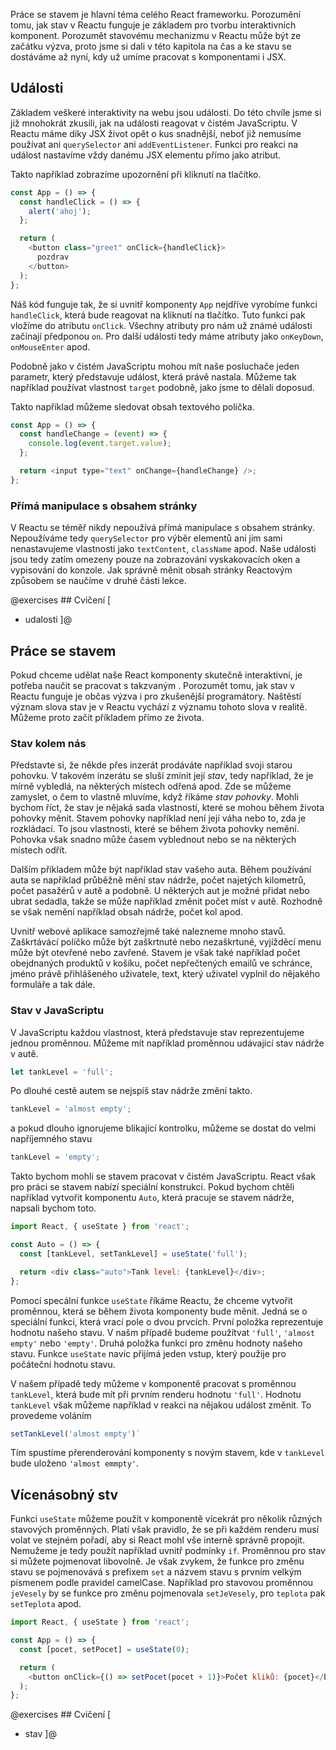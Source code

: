 Práce se stavem je hlavní téma celého React frameworku. Porozumění tomu, jak stav v Reactu funguje je základem pro tvorbu interaktivních komponent. Porozumět stavovému mechanizmu v Reactu může být ze začátku výzva, proto jsme si dali v této kapitola na čas a ke stavu se dostáváme až nyní, kdy už umíme pracovat s komponentami i JSX.

## Události

Základem veškeré interaktivity na webu jsou události. Do této chvíle jsme si již mnohokrát zkusili, jak na události reagovat v čistém JavaScriptu. V Reactu máme díky JSX život opět o kus snadnější, neboť již nemusíme používat ani `querySelector` ani `addEventListener`. Funkci pro reakci na událost nastavíme vždy danému JSX elementu přímo jako atribut.

Takto například zobrazíme upozornění při kliknutí na tlačítko.

```js
const App = () => {
  const handleClick = () => {
    alert('ahoj');
  };

  return (
    <button class="greet" onClick={handleClick}>
      pozdrav
    </button>
  );
};
```

Náš kód funguje tak, že si uvnitř komponenty `App` nejdříve vyrobíme funkci `handleClick`, která bude reagovat na kliknutí na tlačítko. Tuto funkci pak vložíme do atributu `onClick`. Všechny atributy pro nám už známé události začínají předponou `on`. Pro další události tedy máme atributy jako `onKeyDown`, `onMouseEnter` apod.

Podobně jako v čistém JavaScriptu mohou mít naše posluchače jeden parametr, který představuje událost, která právě nastala. Můžeme tak například používat vlastnost `target` podobně, jako jsme to dělali doposud.

Takto například můžeme sledovat obsah textového políčka.

```js
const App = () => {
  const handleChange = (event) => {
    console.log(event.target.value);
  };

  return <input type="text" onChange={handleChange} />;
};
```

### Přímá manipulace s obsahem stránky

V Reactu se téměř nikdy nepoužívá přímá manipulace s obsahem stránky. Nepoužíváme tedy `querySelector` pro výběr elementů ani jim sami nenastavujeme vlastnosti jako `textContent`, `className` apod. Naše události jsou tedy zatím omezeny pouze na zobrazování vyskakovacích oken a vypisování do konzole. Jak správně měnit obsah stránky Reactovým způsobem se naučíme v druhé části lekce.

@exercises ## Cvičení [

- udalosti
  ]@

## Práce se stavem

Pokud chceme udělat naše React komponenty skutečně interaktivní, je potřeba naučit se pracovat s takzvaným <term cs="stavem" en="state" />. Porozumět tomu, jak stav v Reactu funguje je občas výzva i pro zkušenější programátory. Naštěstí význam slova stav je v Reactu vychází z významu tohoto slova v realitě. Můžeme proto začít příkladem přímo ze života.

### Stav kolem nás

Představte si, že někde přes inzerát prodáváte například svoji starou pohovku. V takovém inzerátu se sluší zmínit její <i>stav</i>, tedy například, že je mírně vybledlá, na některých místech odřená apod. Zde se můžeme zamyslet, o čem to vlastně mluvíme, když říkáme <i>stav pohovky</i>. Mohli bychom říct, že stav je nějaká sada vlastností, které se mohou během života pohovky měnit. Stavem pohovky například není její váha nebo to, zda je rozkládací. To jsou vlastnosti, které se během života pohovky nemění. Pohovka však snadno může časem vyblednout nebo se na některých místech odřít.

Dalším příkladem může být například stav vašeho auta. Během používání auta se například průběžně mění stav nádrže, počet najetých kilometrů, počet pasažérů v autě a podobně. U některých aut je možné přidat nebo ubrat sedadla, takže se může například změnit počet míst v autě. Rozhodně se však nemění například obsah nádrže, počet kol apod.

Uvnitř webové aplikace samozřejmě také nalezneme mnoho stavů. Zaškrtávácí políčko může být zaškrtnuté nebo nezaškrtuné, vyjížděcí menu může být otevřené nebo zavřené. Stavem je však také například počet obejdnaných produktů v košíku, počet nepřečtených emailů ve schránce, jméno právě přihlášeného uživatele, text, který uživatel vyplnil do nějakého formuláře a tak dále.

### Stav v JavaScriptu

V JavaScriptu každou vlastnost, která představuje stav reprezentujeme jednou proměnnou. Můžeme mít například proměnnou udávající stav nádrže v autě.

```js
let tankLevel = 'full';
```

Po dlouhé cestě autem se nejspíš stav nádrže změní takto.

```js
tankLevel = 'almost empty';
```

a pokud dlouho ignorujeme blikající kontrolku, můžeme se dostat do velmi napříjemného stavu

```js
tankLevel = 'empty';
```

Takto bychom mohli se stavem pracovat v čistém JavaScriptu. React však pro práci se stavem nabízí speciální konstrukci. Pokud bychom chtěli například vytvořit komponentu `Auto`, která pracuje se stavem nádrže, napsali bychom toto.

```js
import React, { useState } from 'react';

const Auto = () => {
  const [tankLevel, setTankLevel] = useState('full');

  return <div class="auto">Tank level: {tankLevel}</div>;
};
```

Pomocí specální funkce `useState` říkáme Reactu, že chceme vytvořit proměnnou, která se během života komponenty bude měnit. Jedná se o speciální funkci, která vrací pole o dvou prvcích. První položka reprezentuje hodnotu našeho stavu. V našm případě budeme použítvat `'full'`, `'almost empty'` nebo `'empty'`. Druhá položka funkci pro změnu hodnoty našeho stavu. Funkce `useState` navíc přijímá jeden vstup, který použije pro počáteční hodnotu stavu.

V našem případě tedy můžeme v komponentě pracovat s proměnnou `tankLevel`, která bude mít při prvním renderu hodnotu `'full'`. Hodnotu `tankLevel` však můžeme například v reakci na nějakou událost změnit. To provedeme voláním

```js
setTankLevel('almost empty')`
```

Tím spustíme přerenderování komponenty s novým stavem, kde v `tankLevel` bude uloženo `'almost emmpty'`.

## Vícenásobný stv

Funkci `useState` můžeme použít v komponentě vícekrát pro několik různých stavových proměnných. Platí však pravidlo, že se při každém renderu musí volat ve stejném pořadí, aby si React mohl vše interně správně propojit. Nemužeme je tedy použít například uvnitř podmínky `if`. Proměnnou pro stav si můžete pojmenovat libovolně. Je však zvykem, že funkce pro změnu stavu se pojmenovává s prefixem `set` a názvem stavu s prvním velkým písmenem podle pravidel camelCase. Například pro stavovou proměnnou `jeVesely` by se funkce pro změnu pojmenovala `setJeVesely`, pro `teplota` pak `setTeplota` apod.

```js
import React, { useState } from 'react';

const App = () => {
  const [pocet, setPocet] = useState(0);

  return (
    <button onClick={() => setPocet(pocet + 1)}>Počet kliků: {pocet}</button>
  );
};
```

@exercises ## Cvičení [

- stav
  ]@
